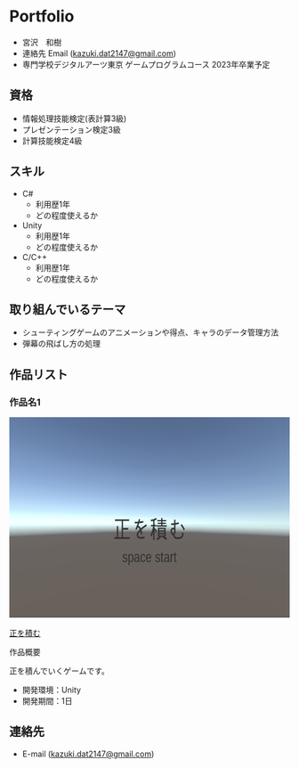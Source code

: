 # Portfolio

- 宮沢　和樹
- 連絡先 Email (kazuki.dat2147@gmail.com)
- 専門学校デジタルアーツ東京 ゲームプログラムコース 2023年卒業予定

## 資格
-  情報処理技能検定(表計算3級)
-  プレゼンテーション検定3級
-  計算技能検定4級

## スキル
- C#
  - 利用歴1年
  - どの程度使えるか
- Unity
  - 利用歴1年
  - どの程度使えるか
- C/C++
  - 利用歴1年
  - どの程度使えるか

## 取り組んでいるテーマ
-  シューティングゲームのアニメーションや得点、キャラのデータ管理方法
-  弾幕の飛ばし方の処理

## 作品リスト

### 作品名1
[<img src="images/sei.png" alt="作品名1" style="height: 360px">]()

[正を積む](https://unityroom.com/games/sei_wotum)

作品概要

正を積んでいくゲームです。

- 開発環境：Unity
- 開発期間：1日


## 連絡先
- E-mail (kazuki.dat2147@gmail.com)
